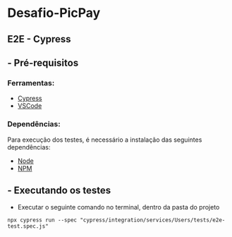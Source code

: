 # Desafio-PicPay

## **E2E - Cypress**

## - Pré-requisitos

### Ferramentas:
- [Cypress](https://docs.cypress.io/guides/getting-started/installing-cypress)
- [VSCode](https://code.visualstudio.com/download)

### Dependências:
Para execução dos testes, é necessário a instalação das seguintes dependências:

- [Node](https://nodejs.org/en/download/)
- [NPM](https://www.npmjs.com/get-npm)

## - Executando os testes
- Executar o seguinte comando no terminal, dentro da pasta do projeto

`npx cypress run --spec "cypress/integration/services/Users/tests/e2e-test.spec.js"`
